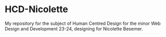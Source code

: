 # HCD-Nicolette
My repository for the subject of Human Centred Design for the minor Web Design and Development 23-24, designing for Nicolette Besemer.
